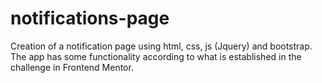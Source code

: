 # notifications-page
Creation of a notification page using html, css, js (Jquery) and bootstrap. 
The app has some functionality according to what is established in the challenge in Frontend Mentor.

